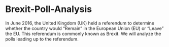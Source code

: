 # Brexit-Poll-Analysis
In June 2016, the United Kingdom (UK) held a referendum to determine whether the country would “Remain” in the European Union (EU) or “Leave” the EU. This referendum is commonly known as Brexit. We will analyze the polls leading up to the referendum.
